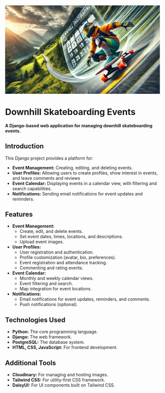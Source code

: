 ![](docs/images/placeholder-cover-image.webp)
# Downhill Skateboarding Events

**A Django-based web application for managing downhill skateboarding events.**

## Introduction

This Django project provides a platform for:

* **Event Management:** Creating, editing, and deleting events.
* **User Profiles:** Allowing users to create profiles, show interest in events,
  and leave comments and reviews
* **Event Calendar:** Displaying events in a calendar view, with filtering and search capabilities.
* **Notifications:** Sending email notifications for event updates and reminders.

## Features

* **Event Management:**
    * Create, edit, and delete events.
    * Set event dates, times, locations, and descriptions.
    * Upload event images.
* **User Profiles:**
    * User registration and authentication.
    * Profile customization (avatar, bio, preferences).
    * Event registration and attendance tracking.
    * Commenting and rating events.
* **Event Calendar:**
    * Monthly and weekly calendar views.
    * Event filtering and search.
    * Map integration for event locations.
* **Notifications:**
    * Email notifications for event updates, reminders, and comments.
    * Push notifications (optional).

## Technologies Used

* **Python:** The core programming language.
* **Django:** The web framework.
* **PostgreSQL:** The database system.
* **HTML, CSS, JavaScript:** For frontend development.

## Additional Tools

* **Cloudinary:** For managing and hosting images.
* **Tailwind CSS:** For utility-first CSS framework.
* **DaisyUI:** For UI components built on Tailwind CSS.
